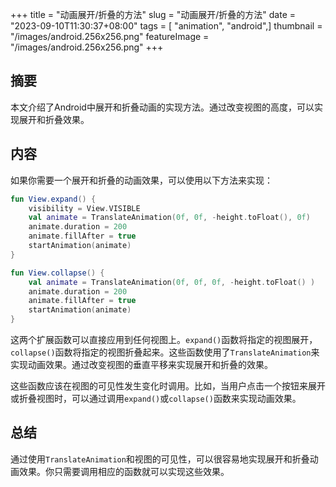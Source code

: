 +++
title = "动画展开/折叠的方法"
slug = "动画展开/折叠的方法"
date = "2023-09-10T11:30:37+08:00"
tags = [ "animation", "android",]
thumbnail = "/images/android.256x256.png"
featureImage = "/images/android.256x256.png"
+++


## 摘要
本文介绍了Android中展开和折叠动画的实现方法。通过改变视图的高度，可以实现展开和折叠效果。

## 内容
如果你需要一个展开和折叠的动画效果，可以使用以下方法来实现：

```kotlin
fun View.expand() {
    visibility = View.VISIBLE
    val animate = TranslateAnimation(0f, 0f, -height.toFloat(), 0f)
    animate.duration = 200
    animate.fillAfter = true
    startAnimation(animate)
}

fun View.collapse() {
    val animate = TranslateAnimation(0f, 0f, 0f, -height.toFloat() )
    animate.duration = 200
    animate.fillAfter = true
    startAnimation(animate)
}
```

这两个扩展函数可以直接应用到任何视图上。`expand()`函数将指定的视图展开，`collapse()`函数将指定的视图折叠起来。这些函数使用了`TranslateAnimation`来实现动画效果。通过改变视图的垂直平移来实现展开和折叠的效果。

这些函数应该在视图的可见性发生变化时调用。比如，当用户点击一个按钮来展开或折叠视图时，可以通过调用`expand()`或`collapse()`函数来实现动画效果。

## 总结
通过使用`TranslateAnimation`和视图的可见性，可以很容易地实现展开和折叠动画效果。你只需要调用相应的函数就可以实现这些效果。


